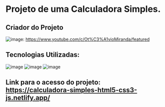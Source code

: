 # Projeto de uma Calculadora Simples.

## Criador do Projeto
![image](https://img.shields.io/badge/YouTube-FF0000?style=for-the-badge&logo=youtube&logoColor=white): https://www.youtube.com/c/Ot%C3%A1vioMiranda/featured

## Tecnologias Utilizadas:
![image](https://img.shields.io/badge/HTML5-E34F26?style=for-the-badge&logo=html5&logoColor=white)
![image](https://img.shields.io/badge/CSS3-1572B6?style=for-the-badge&logo=css3&logoColor=white)
![image](https://img.shields.io/badge/JavaScript-323330?style=for-the-badge&logo=javascript&logoColor=F7DF1E)

## Link para o acesso do projeto: https://calculadora-simples-html5-css3-js.netlify.app/
